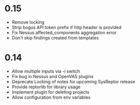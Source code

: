 # 0.15
* Remove locking
* Strip bogus API token prefix if http header is provided
* Fix Nessus affected_components aggregation error
* Don't skip findings created from templates

# 0.14
* Allow multiple inputs via -i switch
* Fix bug in Nessus and OpenVAS plugins
* Deprecate Locking of notes for upcoming SysReptor release
* Provide reptorlib for library usage
* Implement plugin for deleting projects
* Allow configuration from env variables